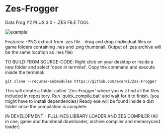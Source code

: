 # Zes-Frogger
Data Frog Y2 PLUS 3.0 - .ZES FILE TOOL

![example](https://github.com/user-attachments/assets/c5b745ad-f69a-42e1-9703-ab476f329030)

Features:
-PNG extract from .zes file.
-drag and drop (individual files or game folders containing .nes and .png thumbnail. Output of .zes archive will be the same location as .nes file)

TO BUILD FROM SOURCE-CODE:
Right click on your desktop or inside a new folder and select 'open in terminal'.
Copy the command and execute inside the terminal:

    git clone --recurse-submodules https://github.com/exorei/Zes-Frogger
This will create a folder called 'Zes-Frogger' where you will find all the files included in repository.
Run 'quick_compile.bat' and wait for it to finish. (you might have to install dependencies)
Ready exe will be found inside a dist folder once the compilation is complete.

IN DEVELOPMENT - FULL-NES LIBRARY LOADER AND ZES COMPILER (All in one, game and thumbnail downloader, archive compiler and memorycard loader)
